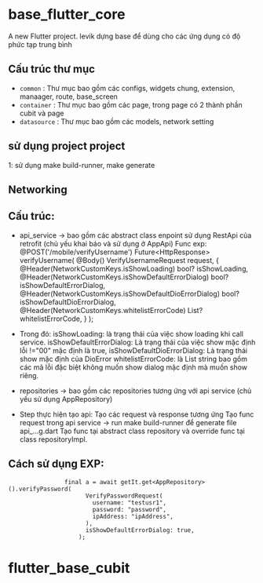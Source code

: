 # base_flutter_core

A new Flutter project. levik <Hoang Anh> dựng base để dùng cho các ứng dụng có độ phức tạp trung bình

## <a name="part1"></a> Cấu trúc thư mục
*  `common` : Thư mục bao gồm các configs, widgets chung, extension, manaager, route, base_screen
*  `container` : Thư mục bao gồm các page, trong page có 2 thành phần cubit và page
*  `datasource` : Thư mục bao gồm các models, network setting

## sử dụng project project 
1: sử dụng make build-runner, make generate
## Networking
## <a name="part1"></a> Cấu trúc: 
* api_service -> bao gồm các abstract class enpoint sử dụng RestApi của retrofit (chủ yếu khai báo và sử dụng ở AppApi)
Func exp:
  @POST('/mobile/verifyUsername')
  Future<HttpResponse<VerifyUsernameResponse>> verifyUsername(
        @Body() VerifyUsernameRequest request, {
    @Header(NetworkCustomKeys.isShowLoading) bool? isShowLoading,
    @Header(NetworkCustomKeys.isShowDefaultErrorDialog)
        bool? isShowDefaultErrorDialog,
    @Header(NetworkCustomKeys.isShowDefaultDioErrorDialog)
        bool? isShowDefaultDioErrorDialog,
    @Header(NetworkCustomKeys.whitelistErrorCode)
        List<String>? whitelistErrorCode,
  }
  );

* Trong đó: 
isShowLoading: là trạng thái của việc show  loading khi call service.
isShowDefaultErrorDialog: Là trạng thái của việc show mặc định lỗi !="00" mặc định là true,
isShowDefaultDioErrorDialog: Là trạng thái show mặc định của DioError
whitelistErrorCode: là List string bao gồm các mã lỗi đặc biệt không muốn show dialog mặc định mà muốn show riêng.

* repositories -> bao gồm các repositories tương ứng với api service (chủ yếu sử dụng AppRepository)

* Step thực hiện tạo api:
Tạo các request và response tương ứng
Tạo func request trong api service -> run make build-runner để generate file api_...g.dart
Tạo func tại abstract class repository và override func tại class repositoryImpl.

## <a name="part1"></a> Cách sử dụng EXP:
                    final a = await getIt.get<AppRepository>().verifyPassword(
                          VerifyPasswordRequest(
                            username: "testusr1",
                            password: "password",
                            ipAddress: "ipAddress",
                          ),
                          isShowDefaultErrorDialog: true,
                        );


# flutter_base_cubit
